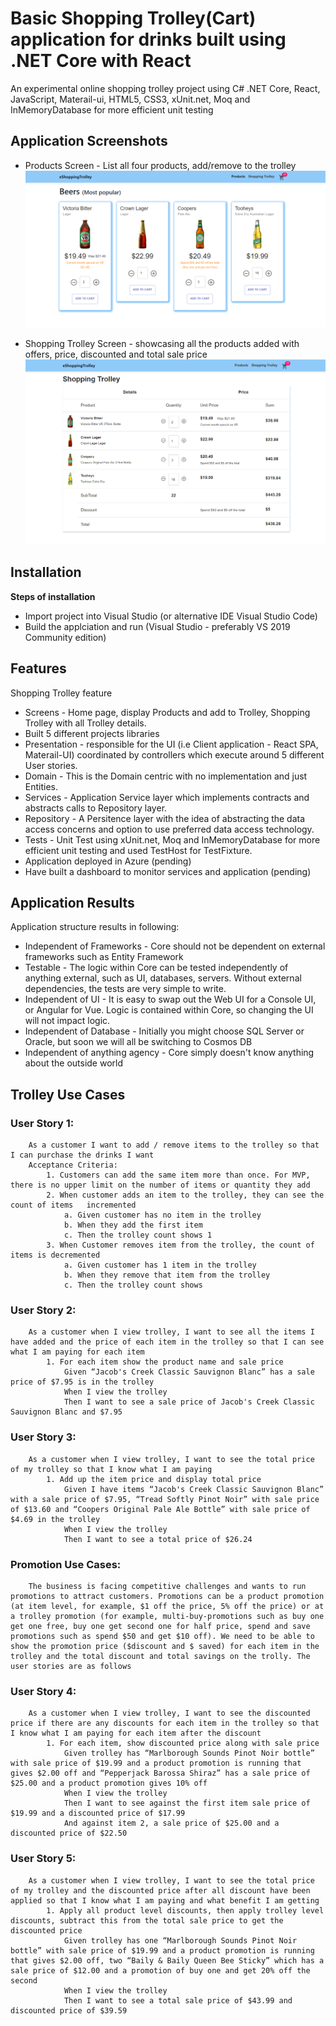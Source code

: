 ﻿# Basic Shopping Trolley(Cart) application for drinks built using .NET Core with React
An experimental online shopping trolley project using C# .NET Core, React, JavaScript, Materail-ui, HTML5, CSS3, xUnit.net, Moq and InMemoryDatabase for more efficient unit testing

## Application Screenshots
- Products Screen - List all four products, add/remove to the trolley
![alt tag](https://github.com/jiteshkaranjkar/eShoppingTrolley/blob/master/ProductsScreen.png)

- Shopping Trolley Screen - showcasing all the products added with offers, price, discounted and total sale price
![alt tag](https://github.com/jiteshkaranjkar/eShoppingTrolley/blob/master/ShoppingTolleyScreen.png)

## Installation
**Steps of installation**
- Import project into Visual Studio (or alternative IDE Visual Studio Code)
- Build the applciation and run (Visual Studio - preferably VS 2019 Community edition)

## Features
Shopping Trolley feature
- Screens - Home page, display Products and add to Trolley, Shopping Trolley with all Trolley details.
- Built 5 different projects libraries
- Presentation - responsible for the UI (i.e Client application - React SPA, Materail-UI) coordinated by controllers which execute around 5 different User stories.
- Domain - This is the Domain centric with no implementation and just Entities.
- Services - Application Service layer which implements contracts and abstracts calls to Repository layer.
- Repository - A Persitence layer with the idea of abstracting the data access concerns and option to use preferred data access technology. 
- Tests - Unit Test using xUnit.net, Moq and InMemoryDatabase for more efficient unit testing and used TestHost for TestFixture.
- Application deployed in Azure (pending)
- Have built a dashboard to monitor services and application (pending)

## Application Results
Application structure results in following:
- Independent of Frameworks - Core should not be dependent on external frameworks such as Entity Framework
- Testable - The logic within Core can be tested independently of anything external, such as UI, databases, servers. Without external dependencies, the tests are very simple to write.
- Independent of UI - It is easy to swap out the Web UI for a Console UI, or Angular for Vue. Logic is contained within Core, so changing the UI will not impact logic.
- Independent of Database - Initially you might choose SQL Server or Oracle, but soon we will all be switching to Cosmos DB
- Independent of anything agency - Core simply doesn't know anything about the outside world

## Trolley Use Cases
### User Story 1:
		As a customer I want to add / remove items to the trolley so that I can purchase the drinks I want
		Acceptance Criteria:
			1. Customers can add the same item more than once. For MVP, there is no upper limit	on the number of items or quantity they add
			2. When customer adds an item to the trolley, they can see the count of items	incremented
				a. Given customer has no item in the trolley
				b. When they add the first item
				c. Then the trolley count shows 1
			3. When Customer removes item from the trolley, the count of items is decremented
				a. Given customer has 1 item in the trolley
				b. When they remove that item from the trolley
				c. Then the trolley count shows

### User Story 2:
		As a customer when I view trolley, I want to see all the items I have added and the price of each item in the trolley so that I can see what I am paying for each item
			1. For each item show the product name and sale price
				Given “Jacob's Creek Classic Sauvignon Blanc” has a sale price of $7.95 is in the trolley
				When I view the trolley
				Then I want to see a sale price of Jacob's Creek Classic Sauvignon Blanc and $7.95

### User Story 3:
		As a customer when I view trolley, I want to see the total price of my trolley so that I know what I am paying
			1. Add up the item price and display total price
				Given I have items “Jacob's Creek Classic Sauvignon Blanc” with a sale price of $7.95, “Tread Softly Pinot Noir” with sale price of $13.60 and “Coopers Original Pale Ale Bottle” with sale price of $4.69 in the trolley
				When I view the trolley
				Then I want to see a total price of $26.24

### Promotion Use Cases:
		The business is facing competitive challenges and wants to run promotions to attract customers. Promotions can be a product promotion (at item level, for example, $1 off the price, 5% off the price) or at a trolley promotion (for example, multi-buy-promotions such as buy one get one free, buy one get second one for half price, spend and save promotions such as spend $50 and get $10 off). We need to be able to show the promotion price ($discount and $ saved) for each item in the trolley and the total discount and total savings on the trolly. The user stories are as follows

### User Story 4:
		As a customer when I view trolley, I want to see the discounted price if there are any discounts for each item in the trolley so that I know what I am paying for each item after the discount
			1. For each item, show discounted price along with sale price
				Given trolley has “Marlborough Sounds Pinot Noir bottle” with sale price of $19.99 and a product promotion is running that gives $2.00 off and “Pepperjack Barossa Shiraz” has a sale price of $25.00 and a product promotion gives 10% off
				When I view the trolley
				Then I want to see against the first item sale price of $19.99 and a discounted price of $17.99
				And against item 2, a sale price of $25.00 and a discounted price of $22.50

### User Story 5:
		As a customer when I view trolley, I want to see the total price of my trolley and the discounted price after all discount have been applied so that I know what I am paying and what benefit I am getting
			1. Apply all product level discounts, then apply trolley level discounts, subtract this from the total sale price to get the discounted price
				Given trolley has one “Marlborough Sounds Pinot Noir bottle” with sale price of $19.99 and a product promotion is running that gives $2.00 off, two “Baily & Baily Queen Bee Sticky” which has a sale price of $12.00 and a promotion of buy one and get 20% off the second
				When I view the trolley
				Then I want to see a total sale price of $43.99 and discounted price of $39.59

